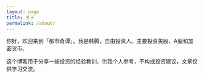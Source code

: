 ```yaml
---
layout: page
title: 关于
permalink: /about/
---
```


你好，欢迎来到「都市奇谭」。我是韩腾，自由投资人。主要投资美股、A股和加密货币。

这个博客用于分享一些投资的经验教训，供我个人参考，不构成投资建议，文章仅供学习交流。
